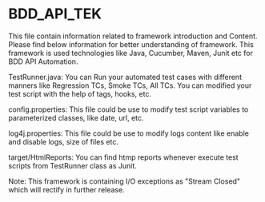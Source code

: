 # BDD_API_TEK
This file contain information related to framework introduction and Content. Please find below information for better understanding of framework.
This framework is used technologies like Java, Cucumber, Maven, Junit etc for BDD API Automation.

TestRunner.java: 
  You can Run your automated test cases with different manners like Regression TCs, Smoke TCs, All TCs.
  You can modified your test script with the help of tags, hooks, etc.

config.properties:
  This file could be use to modify test script variables to parameterized classes, like date, url, etc.
  
log4j.properties:
  This file could be use to modify logs content like enable and disable logs, size of files etc.
  
target/HtmlReports:
  You can find htmp reports whenever execute test scripts from TestRunner class as Junit.
  
Note:
This framework is containing I/O exceptions as "Stream Closed" which will rectify in further release.
    
